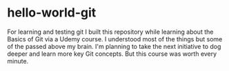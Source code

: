 # hello-world-git
For learning and testing git
I built this repository while learning about the Basics of Git via a Udemy course.
I understood most of the things but some of the passed above my brain. I'm planning to take the next initiative to dog deeper and learn more key Git concepts. But this course was worth every minute.
